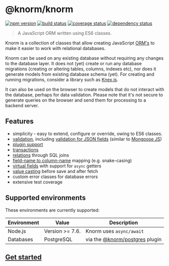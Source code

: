# @knorm/knorm

[![npm version](https://badge.fury.io/js/%40knorm%2Fknorm.svg)](https://badge.fury.io/js/%40knorm%2Fknorm)
[![build status](https://travis-ci.org/knorm/knorm.svg?branch=master)](https://travis-ci.org/knorm/knorm)
[![coverage status](https://coveralls.io/repos/github/knorm/knorm/badge.svg?branch=master)](https://coveralls.io/github/knorm/knorm?branch=master)
[![dependency status](https://david-dm.org/knorm/knorm.svg)](https://david-dm.org/knorm/knorm)

> A JavaScript ORM written using ES6 classes.

Knorm is a collection of classes that allow creating JavaScript
[ORM's](https://en.wikipedia.org/wiki/Object-relational_mapping) to make it
easier to work with relational databases.

Knorm can be used on any existing database without requiring any changes to the
database layer. It does not (yet) create or run any database migrations
(creating or altering tables, columns, indexes etc), nor does it generate models
from existing database schema (yet). For creating and running migrations,
consider a library such as [Knex.js](http://knexjs.org).

It can also be used on the browser to create models that do not interact with
the  database, perhaps for data validation. Please note that it's not secure to
generate queries on the browser and send them for processing to a backend
server.

## Features

* simplicity - easy to extend, configure or override, owing to ES6 classes.
* [validation](https://knorm.netlify.com/guides/validation.html), including
  [validation for JSON fields](https://knorm.netlify.com/guides/validation.html#json-validation) (similar to [Mongoose JS](http://mongoosejs.com/))
* [plugin support](https://knorm.netlify.com/guides/plugins.html)
* [transactions](https://knorm.netlify.com/guides/transactions.html)
* [relations](https://knorm-relations.netlify.com) through SQL joins
* [field-name to column-name](https://knorm.netlify.com/api.html#new-knorm-config) mapping (e.g. snake-casing)
* [virtual fields](https://knorm.netlify.com/guides/virtuals.html) with support for `async` getters
* [value casting](https://knorm.netlify.com/guides/fields.html#value-casting) before save and after fetch
* custom error classes for database errors
* extensive test coverage

## Supported environments

These environments are currently supported:

| Environment | Value           | Description                                                                 |
| ----------- | --------------- | --------------------------------------------------------------------------- |
| Node.js     | Version >= 7.6. | Knorm uses `async/await`                                                    |
| Databases   | PostgreSQL      | via the [@knorm/postgres](https://www.npmjs.com/package/@knorm/postgres) plugin |

## [Get started](https://knorm.netlify.com/getting-started.html)
